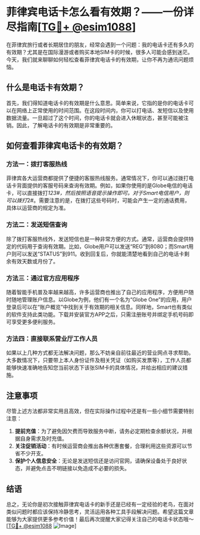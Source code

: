 # 菲律宾电话卡怎么看有效期？——一份详尽指南[[TG💪+ @esim1088](https://t.me/s/esim1088)]

在菲律宾旅行或者长期居住的朋友，经常会遇到一个问题：我的电话卡还有多久的有效期？尤其是在国际漫游或者购买本地SIM卡的时候，很多人可能会感到迷茫。今天，我们就来聊聊如何轻松查看菲律宾电话卡的有效期，让你不再为通讯问题烦恼。

## 什么是电话卡有效期？

首先，我们得知道电话卡的有效期是什么意思。简单来说，它指的是你的电话卡可以在网络上正常使用的时间范围。在这段时间内，你可以打电话、发短信以及使用数据流量。一旦超过了这个时间，你的电话卡就会进入休眠状态，甚至可能被注销。因此，了解电话卡的有效期是非常重要的。

## 如何查看菲律宾电话卡的有效期？

### 方法一：拨打客服热线

菲律宾各大运营商都提供了便捷的客服热线服务。通常情况下，你可以通过拨打电话卡背面提供的客服号码来查询有效期。例如，如果你使用的是Globe电信的电话卡，可以直接拨打*123#，然后按照语音提示操作即可。对于Smart电信用户，则可以拨打*2#。需要注意的是，在拨打这些号码时，可能会产生一定的通话费用，具体以运营商的规定为准。

### 方法二：发送短信查询

除了拨打客服热线外，发送短信也是一种非常方便的方式。通常，运营商会提供特定的代码用于查询有效期。比如，Globe用户可以发送“REG”到8080；而Smart用户则可以发送“STATUS”到911。收到回复后，你就能清楚地看到自己的电话卡剩余有效天数或月份了。

### 方法三：通过官方应用程序

随着智能手机普及率越来越高，许多运营商也推出了自己的应用程序，方便用户随时随地管理账户信息。以Globe为例，他们有一个名为“Globe One”的应用，用户登录后可以在“账户概览”中找到关于有效期的相关信息。同样地，Smart也有类似的软件支持此类功能。下载并安装官方APP之后，只需注册账号并绑定手机号码即可享受更多便利服务。

### 方法四：直接联系营业厅工作人员

如果以上几种方式都无法解决问题，那么不妨亲自前往最近的营业网点寻求帮助。大多数情况下，只要带上本人身份证件及相关凭证（如购买发票等），工作人员都能够快速准确地告知您当前状态下该张SIM卡的具体情况，并给出相应的建议措施。

## 注意事项

尽管上述方法都非常实用且高效，但在实际操作过程中还是有一些小细节需要特别注意：

1. **提前充值**：为了避免因欠费而导致服务中断，请务必定期检查余额状况，并根据自身需求及时充值。
2. **关注促销活动**：有时候运营商会推出各种优惠套餐，合理利用这些资源可以节省不少开支。
3. **保护个人信息安全**：无论是发送短信还是访问官网，请确保设备处于良好状态，并避免点击不明链接以免造成不必要的损失。

## 结语

总之，无论你是初次接触菲律宾电话卡的新手还是已经有一定经验的老鸟，在面对类似问题时都应该保持冷静思考，灵活运用各种工具手段解决问题。希望这篇文章能够为大家提供更多参考价值！最后再次提醒大家记得关注自己的电话卡状态哦～ [[TG💪+ @esim1088](https://t.me/s/esim1088) ![Image](https://i.postimg.cc/4NQfJmqS/Snipaste-2025-05-13-00-14-12.png)]